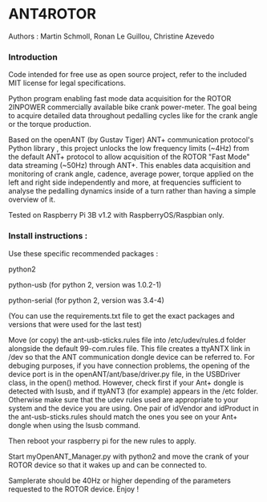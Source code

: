 # ANT4ROTOR

Authors : Martin Schmoll, Ronan Le Guillou, Christine Azevedo

### Introduction

Code intended for free use as open source project, refer to the included MIT license for legal specifications.

Python program enabling fast mode data acquisition for the ROTOR 2INPOWER commercially available bike crank power-meter. The goal being to acquire detailed data throughout pedalling cycles like for the crank angle or the torque production. 

Based on the openANT (by Gustav Tiger) ANT+ communication protocol's Python library , this project unlocks the low frequency limits (~4Hz) from the default ANT+ protocol to allow acquisition of the ROTOR "Fast Mode" data streaming (~50Hz) through ANT+. This enables data acquisition and monitoring of crank angle, cadence, average power, torque applied on the left and right side independently and more, at frequencies sufficient to analyse the pedalling dynamics inside of a turn rather than having a simple overview of it.


Tested on Raspberry Pi 3B v1.2 with RaspberryOS/Raspbian only.

### Install instructions :

Use these specific recommended packages :

python2

python-usb   	(for python 2, version was 1.0.2-1)

python-serial	(for python 2, version was 3.4-4)


(You can use the requirements.txt file to get the exact packages and versions that were used for the last test)

Move (or copy) the ant-usb-sticks.rules file into /etc/udev/rules.d folder alongside the default 99-com.rules file.
This file creates a ttyANTX link in /dev so that the ANT communication dongle device can be referred to. 
For debuging purposes, if you have connection problems, the opening of the device port is in the openANT/ant/base/driver.py file, in the USBDriver class, in the open() method. 
However, check first if your Ant+ dongle is detected with lsusb, and if ttyANT3 (for example) appears in the /etc folder. Otherwise make sure that the udev rules used are appropriate to your system and the device you are using. One pair of idVendor and idProduct in the ant-usb-sticks.rules should match the ones you see on your Ant+ dongle when using the lsusb command. 

Then reboot your raspberry pi for the new rules to apply.

Start myOpenANT_Manager.py with python2 and move the crank of your ROTOR device so that it wakes up and can be connected to.

Samplerate should be 40Hz or higher depending of the parameters requested to the ROTOR device. Enjoy !



